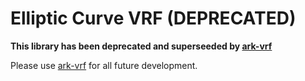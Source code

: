 # Elliptic Curve VRF (DEPRECATED)

**This library has been deprecated and superseeded by [ark-vrf](https://github.com/davxy/ark-vrf)**

Please use [ark-vrf](https://crates.io/crates/ark-vrf) for all future development.
